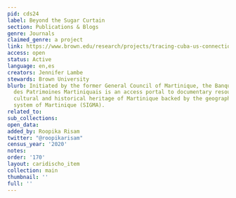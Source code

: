 ```yaml
---
pid: cds24
label: Beyond the Sugar Curtain
section: Publications & Blogs
genre: Journals
claimed_genre: a project
link: https://www.brown.edu/research/projects/tracing-cuba-us-connections/home-inicio
access: open
status: Active
language: en,es
creators: Jennifer Lambe
stewards: Brown University
blurb: Initiated by the former General Council of Martinique, the Banque Numérique
  des Patrimoines Martiniquais is an access portal to documentary resources on the
  cultural and historical heritage of Martinique backed by the geographic information
  system of Martinique (SIGMA).
related_to:
sub_collections:
open_data:
added_by: Roopika Risam
twitter: "@roopikarisam"
census_year: '2020'
notes:
order: '170'
layout: caridischo_item
collection: main
thumbnail: ''
full: ''
---
```

